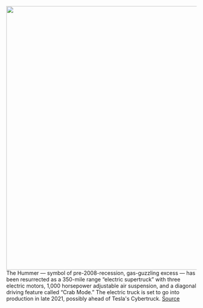 <img src='https://cdn.vox-cdn.com/thumbor/Scl7tUOpxZE_pqpk4AaJYjTghYU=/0x0:5700x3317/1200x675/filters:focal(2394x1203:3306x2115)/cdn.vox-cdn.com/uploads/chorus_image/image/67663604/2022_GMC_HUMMER_EV_001.5.jpg' width='700px' /><br/>
The Hummer — symbol of pre-2008-recession, gas-guzzling excess — has been resurrected as a 350-mile range “electric supertruck” with three electric motors, 1,000 horsepower adjustable air suspension, and a diagonal driving feature called “Crab Mode.” The electric truck is set to go into production in late 2021, possibly ahead of Tesla's Cybertruck.
<a href='https://www.theverge.com/2020/10/20/21525290/hummer-ev-electric-truck-gmc-price-specs-range'> Source <a/>